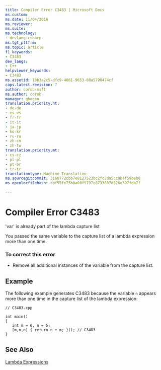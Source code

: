 ```yaml
---
title: Compiler Error C3483 | Microsoft Docs
ms.custom: 
ms.date: 11/04/2016
ms.reviewer: 
ms.suite: 
ms.technology:
- devlang-csharp
ms.tgt_pltfrm: 
ms.topic: article
f1_keywords:
- C3483
dev_langs:
- C++
helpviewer_keywords:
- C3483
ms.assetid: 18b3a2c5-dfc9-4661-9653-08a5798474cf
caps.latest.revision: 7
author: corob-msft
ms.author: corob
manager: ghogen
translation.priority.ht:
- de-de
- es-es
- fr-fr
- it-it
- ja-jp
- ko-kr
- ru-ru
- zh-cn
- zh-tw
translation.priority.mt:
- cs-cz
- pl-pl
- pt-br
- tr-tr
translationtype: Machine Translation
ms.sourcegitcommit: 3168772cbb7e8127523bc2fc2da5cc9b4f59beb8
ms.openlocfilehash: cbf55fe75b0a08f9797e8733607d826e397fda7f

---
```

# Compiler Error C3483
'var' is already part of the lambda capture list  
  
 You passed the same variable to the capture list of a lambda expression more than one time.  
  
### To correct this error  
  
-   Remove all additional instances of the variable from the capture list.  
  
## Example  
 The following example generates C3483 because the variable `n` appears more than one time in the capture list of the lambda expression:  
  
```  
// C3483.cpp  
  
int main()  
{  
   int m = 6, n = 5;  
   [m,n,n] { return n + m; }(); // C3483  
}  
```  
  
## See Also  
 [Lambda Expressions](../../cpp/lambda-expressions-in-cpp.md)


<!--HONumber=Jan17_HO1-->



